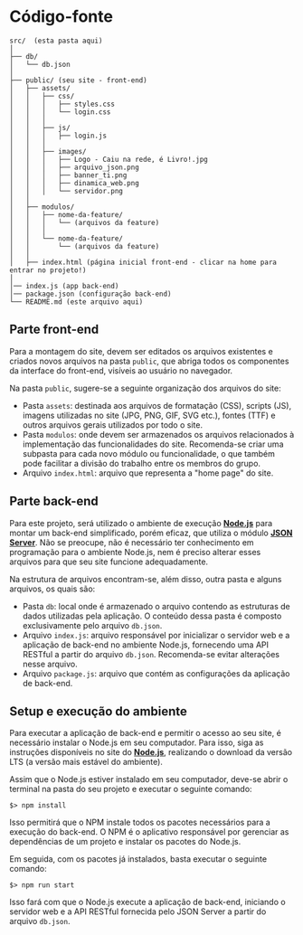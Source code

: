 # Código-fonte

```plaintext
src/  (esta pasta aqui)
│
├── db/
│   └── db.json 
│
├── public/ (seu site - front-end)
│   ├── assets/
│   │   ├── css/
│   │   │   ├── styles.css
│   │   │   └── login.css
│   │   │
│   │   ├── js/
│   │   │   ├── login.js
│   │   │
│   │   ├── images/
│   │   │   ├── Logo - Caiu na rede, é Livro!.jpg
│   │   │   ├── arquivo_json.png
│   │   │   ├── banner_ti.png
│   │   │   ├── dinamica_web.png
│   │   │   └── servidor.png
│   │       
│   ├── modulos/
│   │   ├── nome-da-feature/
│   │   │   └── (arquivos da feature)
│   │   │
│   │   └── nome-da-feature/
│   │       └── (arquivos da feature)
│   │
│   ├── index.html (página inicial front-end - clicar na home para entrar no projeto!)
│
│── index.js (app back-end)
│── package.json (configuração back-end)
└── README.md (este arquivo aqui)
```

## Parte front-end

Para a montagem do site, devem ser editados os arquivos existentes e criados novos arquivos na pasta `public`, que abriga todos os componentes da interface do front-end, visíveis ao usuário no navegador.

Na pasta `public`, sugere-se a seguinte organização dos arquivos do site:

* Pasta `assets`: destinada aos arquivos de formatação (CSS), scripts (JS), imagens utilizadas no site (JPG, PNG, GIF, SVG etc.), fontes (TTF) e outros arquivos gerais utilizados por todo o site.
* Pasta `modulos`: onde devem ser armazenados os arquivos relacionados à implementação das funcionalidades do site. Recomenda-se criar uma subpasta para cada novo módulo ou funcionalidade, o que também pode facilitar a divisão do trabalho entre os membros do grupo.
* Arquivo `index.html`: arquivo que representa a "home page" do site.

## Parte back-end

Para este projeto, será utilizado o ambiente de execução **[Node.js](https://nodejs.org/)** para montar um back-end simplificado, porém eficaz, que utiliza o módulo **[JSON Server](https://github.com/typicode/json-server#readme)**. Não se preocupe, não é necessário ter conhecimento em programação para o ambiente Node.js, nem é preciso alterar esses arquivos para que seu site funcione adequadamente.

Na estrutura de arquivos encontram-se, além disso, outra pasta e alguns arquivos, os quais são:

* Pasta `db`: local onde é armazenado o arquivo contendo as estruturas de dados utilizadas pela aplicação. O conteúdo dessa pasta é composto exclusivamente pelo arquivo `db.json`.
* Arquivo `index.js`: arquivo responsável por inicializar o servidor web e a aplicação de back-end no ambiente Node.js, fornecendo uma API RESTful a partir do arquivo `db.json`. Recomenda-se evitar alterações nesse arquivo.
* Arquivo `package.js`: arquivo que contém as configurações da aplicação de back-end.

## Setup e execução do ambiente

Para executar a aplicação de back-end e permitir o acesso ao seu site, é necessário instalar o Node.js em seu computador. Para isso, siga as instruções disponíveis no site do [**Node.js**](https://nodejs.org/), realizando o download da versão LTS (a versão mais estável do ambiente).

Assim que o Node.js estiver instalado em seu computador, deve-se abrir o terminal na pasta do seu projeto e executar o seguinte comando:

```
$> npm install
```

Isso permitirá que o NPM instale todos os pacotes necessários para a execução do back-end. O NPM é o aplicativo responsável por gerenciar as dependências de um projeto e instalar os pacotes do Node.js.

Em seguida, com os pacotes já instalados, basta executar o seguinte comando:

```
$> npm run start
```
Isso fará com que o Node.js execute a aplicação de back-end, iniciando o servidor web e a API RESTful fornecida pelo JSON Server a partir do arquivo `db.json`.
